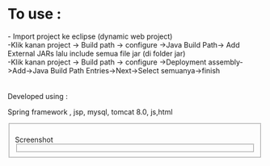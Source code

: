 


<h1>To use :</h1>
- Import project ke eclipse (dynamic web project)<br />
-Klik kanan project -> Build path -> configure ->Java Build Path-> Add External JARs lalu include semua file jar (di folder jar)<br />
-Klik kanan project -> Build path -> configure ->Deployment assembly->Add->Java Build Path Entries->Next->Select semuanya->finish<br />

<br />
<br />
Developed using :
<br />

Spring framework , jsp, mysql, tomcat 8.0, js,html 
<fieldset>
<br> Screenshot
<br>
<img src= "https://i.ibb.co/4ptYsQ6/login.png" alt="" />
<br>
<img src= "https://i.ibb.co/gwWnp5H/department.png" alt="" />
<br>
<img src= "https://i.ibb.co/sPzkkxp/dosen.png" alt="" />
<br>
<img src= "https://i.ibb.co/X5Nbmpx/mahasiswa.png" alt="" />
  <br>
  <img src= "hhttps://i.ibb.co/YdFN0B7/Untitled.png" alt="" />
  
<br>
<img src= "https://i.ibb.co/0GMs3bt/pdf.png" alt="" />
<fieldset>





